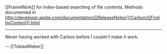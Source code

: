 

[[FrameWork]] for index-based searching of file contents. Methods documented in http://developer.apple.com/documentation/[[ReleaseNotes]]/Carbon/[[FindbyContent]].html

----

Never having worked with Carbon before I couldn't make it work.

-- [[TobiasWeber]]